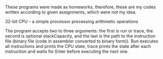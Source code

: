 These programs were made as homeworks, therefore, these are my codes written according to given assignments, which were not my idea.


32-bit CPU - a simple processor processing arithmetic operations

The program accepts two to three arguments: the first is run or trace, the second is optional stackCapacity, and the last is the path to the instruction file (binary file (code in assembler converted to binary form)). Run executes all instructions and prints the CPU state, trace prints the state after each instruction and waits for Enter before executing the next one.



